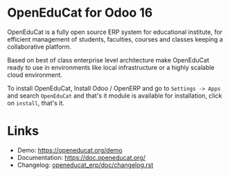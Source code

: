 OpenEduCat for Odoo 16
=======================

OpenEduCat is a fully open source ERP system for educational institute, for efficient management of students, faculties, courses and classes keeping a collaborative platform.

Based on best of class enterprise level architecture make OpenEduCat ready to use in environments like local infrastructure or a highly scalable cloud environment.

To install OpenEduCat, Install Odoo / OpenERP  and go to `Settings -> Apps` and search `OpenEduCat` and that's it module is available for installation, click on `install`, that's it. 

Links
=====

* Demo: https://openeducat.org/demo
* Documentation: https://doc.openeducat.org/
* Changelog: [openeducat_erp/doc/changelog.rst](openeducat_erp/doc/changelog.rst)
